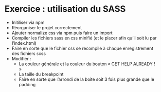 # Exercice : utilisation du SASS

- Initiliser via npm
- Réorganiser le projet correctement
- Ajouter normalize css via npm puis faire un import
- Compiler les fichiers sass en css minifié (et le placer afin qu’il soit lu par
l’index.html)
- Faire en sorte que le fichier css se recompile à chaque enregistrement des
fichiers scss
- Modifier :
  - La couleur générale et la couleur du bouton « GET HELP ALREADY ! »
  - La taille du breakpoint
  - Faire en sorte que l’arrondi de la boite soit 3 fois plus grande que le padding